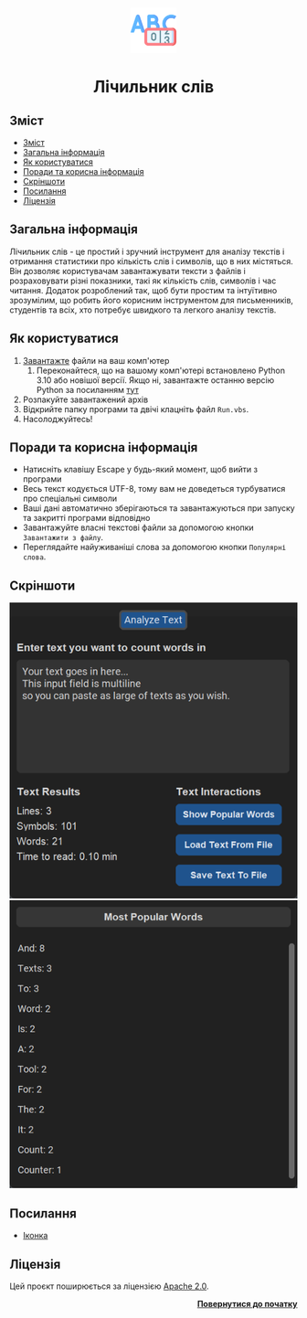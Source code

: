 <a name="readme-top"></a>

<div align="center">
  <a href="https://github.com/seesmof/">
    <img src="../public/logo.png" alt="Logo" height="80">
  </a>

<h1 align="center">Лічильник слів</h1>
</div>

## Зміст

- [Зміст](#зміст)
- [Загальна інформація](#загальна-інформація)
- [Як користуватися](#як-користуватися)
- [Поради та корисна інформація](#поради-та-корисна-інформація)
- [Скріншоти](#скріншоти)
- [Посилання](#посилання)
- [Ліцензія](#ліцензія)

## Загальна інформація

Лічильник слів - це простий і зручний інструмент для аналізу текстів і отримання статистики про кількість слів і символів, що в них містяться. Він дозволяє користувачам завантажувати тексти з файлів і розраховувати різні показники, такі як кількість слів, символів і час читання. Додаток розроблений так, щоб бути простим та інтуїтивно зрозумілим, що робить його корисним інструментом для письменників, студентів та всіх, хто потребує швидкого та легкого аналізу текстів.

## Як користуватися

1. [Завантажте](https://github.com/seesmof/word-counter-app/archive/refs/tags/v1.0.1.zip) файли на ваш комп'ютер
   1. Переконайтеся, що на вашому комп'ютері встановлено Python 3.10 або новішої версії. Якщо ні, завантажте останню версію Python за посиланням [тут](https://www.python.org/downloads/)
2. Розпакуйте завантажений архів
3. Відкрийте папку програми та двічі клацніть файл `Run.vbs`.
4. Насолоджуйтесь!

## Поради та корисна інформація

- Натисніть клавішу Escape у будь-який момент, щоб вийти з програми
- Весь текст кодується UTF-8, тому вам не доведеться турбуватися про спеціальні символи
- Ваші дані автоматично зберігаються та завантажуються при запуску та закритті програми відповідно
- Завантажуйте власні текстові файли за допомогою кнопки `Завантажити з файлу`.
- Переглядайте найуживаніші слова за допомогою кнопки `Популярні слова`.

## Скріншоти

![Main App Tab](../public/app-screenshots/main-tab.png)
![Popular Words Window](../public/app-screenshots/popular-words-view.png)

## Посилання

- [Іконка](https://www.flaticon.com/)

## Ліцензія

Цей проєкт поширюється за ліцензією [Apache 2.0](./LICENSE).

<p align="right"><a href="#readme-top"><strong>Повернутися до початку</strong></a></p>
